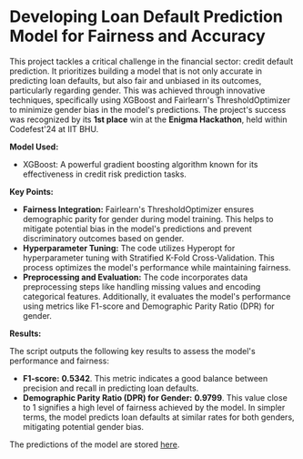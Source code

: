 # Developing Loan Default Prediction Model for Fairness and Accuracy
This project tackles a critical challenge in the financial sector: credit default prediction. It prioritizes building a model that is not only accurate in predicting loan defaults, but also fair and unbiased in its outcomes, particularly regarding gender. This was achieved through innovative techniques, specifically using XGBoost and Fairlearn's ThresholdOptimizer to minimize gender bias in the model's predictions. The project's success was recognized by its **1st place** win at the **Enigma Hackathon**, held within Codefest'24 at IIT BHU.

**Model Used:**

* XGBoost: A powerful gradient boosting algorithm known for its effectiveness in credit risk prediction tasks.

**Key Points:**

* **Fairness Integration:** Fairlearn's ThresholdOptimizer ensures demographic parity for gender during model training. This helps to mitigate potential bias in the model's predictions and prevent discriminatory outcomes based on gender.
* **Hyperparameter Tuning:** The code utilizes Hyperopt for hyperparameter tuning with Stratified K-Fold Cross-Validation. This process optimizes the model's performance while maintaining fairness.
* **Preprocessing and Evaluation:** The code incorporates data preprocessing steps like handling missing values and encoding categorical features. Additionally, it evaluates the model's performance using metrics like F1-score and Demographic Parity Ratio (DPR) for gender.


**Results:**

The script outputs the following key results to assess the model's performance and fairness:

* **F1-score:**  **0.5342**. This metric indicates a good balance between precision and recall in predicting loan defaults.
* **Demographic Parity Ratio (DPR) for Gender:** **0.9799**. This value close to 1 signifies a high level of fairness achieved by the model. In simpler terms, the model predicts loan defaults at similar rates for both genders, mitigating potential gender bias.

The predictions of the model are stored [here](https://github.com/Dream-Falls/Enigma/blob/main/submission.csv).
